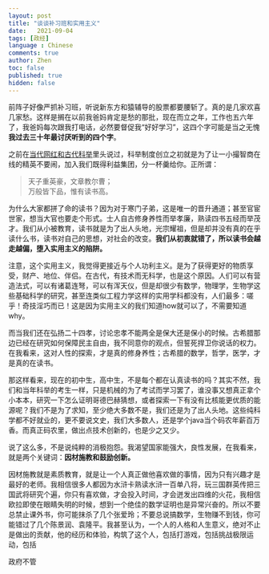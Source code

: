 ```yaml
---
layout: post
title: "谈谈补习班和实用主义"
date:   2021-09-04
tags: [政经]
language : Chinese
comments: true
author: Zhen
toc: false
published: true
hidden: false
---
```

前阵子好像严抓补习班，听说新东方和猿辅导的股票都要腰斩了。真的是几家欢喜几家愁。这样是搁在以前我爸妈肯定是愁的那批，现在而立之年，工作也五六年了，我爸妈每次跟我打电话，必然要督促我“好好学习”，这四个字可能是当之无愧**我过去三十年最讨厌听到的四个字**。

之前在[当代网红和古代科举](/看吴亦凡事件_当代网红和古代科举/)里头说过，科举制度创立之初就是为了让一小撮智商在线的精英不要闹，加入我们既得利益集团，分一杯羹给你。正所谓：

> 天子重英豪，文章教尔曹；   
> 万般皆下品，惟有读书高。

为什么大家都拼了命的读书？因为对于寒门子弟，这是唯一的晋升通道；甚至官宦世家，想当大官也要走个形式。士人自古修身养性而举孝廉，熟读四书五经而举茂才。我们从小被教育，读书就是为了出人头地，光宗耀祖，但是却并没有真的在乎读什么书，读书对自己的思想，对社会的改变。**我们从初衷就错了，所以读书会越走越偏，堕入实用主义的陷阱。**

注意，这个实用主义，我觉得更接近与个人功利主义。是为了获得更好的物质享受，财产、地位、伴侣。在古代，有技术而无科学，也是这个原因。人们可以有营造法式，可以有诸葛连弩，可以有浑天仪，但是却很少有数学，物理学，生物学这些基础科学的研究，甚至连类似工程力学这样的实用学科都没有，人们最多：嗟乎！奇技淫巧而已！这是因为实用主义的我们知道how就可以了，不需要知道why。

而当我们还在弘扬二十四孝，讨论忠孝不能两全是保大还是保小的时候。古希腊那边已经在研究如何保障民主自由，我不同意你的观点，但誓死捍卫你说话的权力。在我看来，这对人性的探索，才是真的修身养性；古希腊的数学，哲学，医学，才是真的在读书。

那这样看来，现在的初中生，高中生，不是每个都在认真读书的吗？其实不然，我们和当年科举的考生一样，只是机械的为了考试而学习罢了，谁没事又想真正拿个小本本，研究一下怎么证明哥德巴赫猜想，或者探索一下有没有比核能更优质的能源呢？我们不是为了求知，至少绝大多数不是，我们还是为了出人头地。这些纯科学都不好就业的，更不要说文史，我们大多数人，还是学个java当个码农年薪百万香。而真正码农里，做出点技术创新的，也是少之又少。

说了这么多，不是说纯粹的消极抱怨。我渴望国家能强大，良性发展，在我看来，就是两个关键词：**因材施教和鼓励创新。**

因材施教就是素质教育，就是让一个人真正做他喜欢做的事情，因为只有兴趣才是最好的老师。我相信很多人都因为水浒卡熟读水浒一百单八将，玩三国群英传把三国武将研究个遍，你只有喜欢做，才会投入时间，才会迸发出四维的火花，我相信欧拉即使在眼睛失明的时候，想到一个绝佳的数学证明也是异常兴奋的。所以不要总禁止课外书，你可能抹杀了几个张爱玲；不要总说搞数学，生物赚不到钱，你可能错过了几个陈景润、袁隆平。我甚至认为，一个人的人格和人生意义，绝对不止是做出的贡献，他的经历和体验，构筑了这个人，包括打游戏，包括挑战极限运动，包括


政府不管



<!--stackedit_data:
eyJoaXN0b3J5IjpbLTE0MTg5Nzc4NzksMTgzNjYxMDkyNSwtMj
A0NDQ5MDM0OSwxNjk4NzE1NjI3LDIyOTI4MTE0LC0xMjcxNjMy
NTUwLC0xMjY1ODczNDBdfQ==
-->